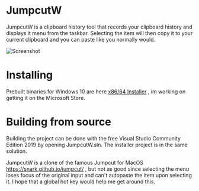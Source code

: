 # JumpcutW

JumpcutW is a clipboard history tool that records your clipboard history and displays it menu from the taskbar.  Selecting the item will then copy it to your current clipboard and you can paste like you normally would.

![Screenshot](https://github.com/qorrect/JumpcutW/blob/main/screenshot.png?raw=true)

# Installing

Prebuilt binaries for Windows 10 are here [x86/64 Installer](https://github.com/qorrect/JumpcutW/blob/main/Binaries/JumpcutWInstaller.msi?raw=true) , im working on getting it on the Microsoft Store.

# Building from source
Building the project can be done with the free Visual Studio Community Edition 2019 by opening JumpcutW.sln.  The installer project is in the same solution. 

JumpcutW is a clone of the famous Jumpcut for MacOS https://snark.github.io/jumpcut/ , but not as good since selecting the menu loses focus of the original input and can't autopaste the item upon selecting it.  I hope that a global hot key would help me get around this.

